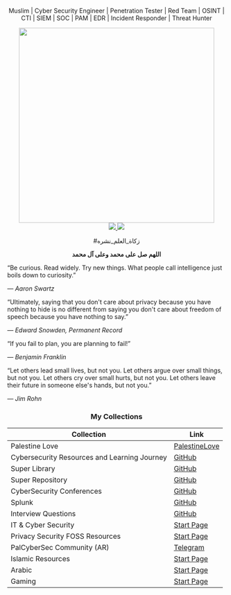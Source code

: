 <p align="center">Muslim | Cyber Security Engineer | Penetration Tester | Red Team | OSINT | CTI | SIEM | SOC | PAM | EDR | Incident Responder | Threat Hunter</p>
<div id="header" align="center">
  <img src="https://github.com/user-attachments/assets/6800baa2-30d9-43db-8b69-30ea09100806" width="450"/>
  <br>
<a href="https://techforpalestine.org/">
<img src="https://raw.githubusercontent.com/Safouene1/support-palestine-banner/master/StandWithPalestine.svg">
</a>
<a href="https://techforpalestine.org/">
<img src="https://badge.techforpalestine.org/default">
</a>
<p>#زكاة_العلم_نشره</p>
<b><p>اللهم صل على محمد وعلى آل محمد</p></b>

</div>

“Be curious. Read widely. Try new things. What people call intelligence just boils down to curiosity.”

*― Aaron Swartz*

“Ultimately, saying that you don't care about privacy because you have nothing to hide is no different from saying you don't care about freedom of speech because you have nothing to say.”

*― Edward Snowden, Permanent Record*

“If you fail to plan, you are planning to fail!”

*― Benjamin Franklin*

“Let others lead small lives, but not you. Let others argue over small things, but not you. Let others cry over small hurts, but not you. Let others leave their future in someone else's hands, but not you.”

*― Jim Rohn*

<div align="center">

### My Collections

| Collection                         | Link                                                                                  |
|------------------------------------|---------------------------------------------------------------------------------------|
| Palestine Love                     | [PalestineLove](https://palestinelove.org/)                                       |
| Cybersecurity Resources and Learning Journey | [GitHub](https://github.com/MrM8BRH/CRLJ)                               |
| Super Library                      | [GitHub](https://github.com/MrM8BRH/SuperLibrary)                                 |
| Super Repository                   | [GitHub](https://github.com/MrM8BRH/SuperRepository)                              |
| CyberSecurity Conferences          | [GitHub](https://github.com/MrM8BRH/CyberSecurity_Conferences)                    |
| Splunk                             | [GitHub](https://github.com/MrM8BRH/Splunk)                                       |
| Interview Questions                | [GitHub](https://github.com/MrM8BRH/Interview-Questions)                          |
| IT & Cyber Security                | [Start Page](https://start.me/p/KMqznE/it-cyber-security)                               |
| Privacy Security FOSS Resources    | [Start Page](https://start.me/p/ogxO2x/privacy-security-foss-resources)                 |
| PalCyberSec Community (AR)         | [Telegram](https://t.me/palcyberseccommunity)                                         |
| Islamic Resources                  | [Start Page](https://start.me/p/gG7rbp/islamic-resources)                               |
| Arabic                             | [Start Page](https://start.me/p/KMqLLz/arabic)                                          |
| Gaming                             | [Start Page](https://start.me/p/aLRdGN/gaming)                                          |

</div>
